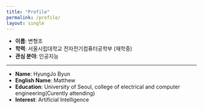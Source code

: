 ```yaml
---
title: "Profile"
permalink: /profile/
layout: single
---
```

* **이름**: 변형조  
* **학력**: 서울시립대학교 전자전기컴퓨터공학부 (재학중)  
* **관심 분야**: 인공지능  

_ _ _

* **Name**: HyungJo Byun  
* **English Name**: Matthew
* **Education**: University of Seoul, college of electrical and computer engineering(Curently attending)  
* **Interest**: Artificial Intelligence